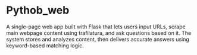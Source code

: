 # Pythob_web
A single-page web app built with Flask that lets users input URLs, scrape main webpage content using trafilatura, and ask questions based on it. The system stores and analyzes content, then delivers accurate answers using keyword-based matching logic.
